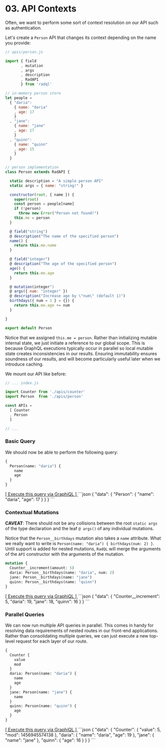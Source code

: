 # 03. API Contexts

Often, we want to perform some sort of context resolution on our API such as authentication.

Let's create a `Person` API that changes its context depending on the name you provide:

```js
// apis/person.js

import { field
       , mutation
       , args
       , description
       , RadAPI
       } from 'radql'

// in-memory person store
let people =
  { "daria":
    { name: "daria"
    , age: 17
    }
  , "jane":
    { name: "jane"
    , age: 17
    }
  , "quinn":
    { name: "quinn"
    , age: 15
    }
  }

// person implementation
class Person extends RadAPI {

  static description = "A simple person API"
  static args = { name: "string!" }

  constructor(root, { name }) {
    super(root)
    const person = people[name]
    if (!person)
      throw new Error("Person not found!")
    this.me = person
  }

  @ field("string")
  @ description("The name of the specified person")
  name() {
    return this.me.name
  }

  @ field("integer")
  @ description("The age of the specified person")
  age() {
    return this.me.age
  }

  @ mutation(integer")
  @ args({ num: "integer" })
  @ description("Increase age by \"num\" (default 1)")
  birthdays({ num = 1 } = {}) {
    return this.me.age += num
  }

}

export default Person
```

Notice that we assigned `this.me = person`.
Rather than initializing mutable internal state, we just initiate a reference to our global scope.
This is because GraphQL executions typically occur in parallel so local mutable state creates inconsistencies in our results.
Ensuring immutability ensures soundness of our results, and will become particularly useful later when we introduce caching.

We mount our API like before:

```js
// ... index.js

import Counter from './apis/counter'
import Person  from './apis/person'

const APIs =
  [ Counter
  , Person
  ]

// ...
```

### Basic Query

We should now be able to perform the following query:

```graphql
{
  Person(name: "daria") {
    name
    age
  }
}
```
<a href="http://localhost:3000/graphql?query={%0A%20%20Person%28name%3A%20%22daria%22%29%20{%0A%20%20%20%20name%0A%20%20%20%20age%0A%20%20}%0A}" target="_blank">
  [ Execute this query via GraphiQL ]
</a>
```json
{
  "data": {
    "Person": {
      "name": "daria",
      "age": 17
    }
  }
}
```

### Contextual Mutations

**CAVEAT**: There should not be any collisions between the root `static args` of the type declaration
and the leaf `@ args()` of any individual mutations.

Notice that the `Person__birthdays` mutation also takes a `name` attribute.
What we really want to write is `Person(name: "daria") { birthdays(num: 2) }`.
Until support is added for nested mutations, `RadQL` will merge the arguments of
the `API` constructor with the arguments of the mutation.

```graphql
mutation {
  Counter__increment(amount: 5)
  daria: Person__birthdays(name: "daria", num: 2)
  jane: Person__birthdays(name: "jane")
  quinn: Person__birthdays(name: "quinn")
}
```
<a href="http://localhost:3000/graphql?query=mutation%20{%0A%20%20Counter__increment%28amount%3A%205%29%0A%20%20daria%3A%20Person__birthdays%28name%3A%20%22daria%22%2C%20num%3A%202%29%0A%20%20jane%3A%20Person__birthdays%28name%3A%20%22jane%22%29%0A%20%20quinn%3A%20Person__birthdays%28name%3A%20%22quinn%22%29%0A}" target="_blank">
  [ Execute this query via GraphiQL ]
</a>
```json
{
  "data": {
    "Counter__increment": 5,
    "daria": 19,
    "jane": 18,
    "quinn": 16
  }
}
```

### Parallel Queries

We can now run multiple API queries in parallel.
This comes in handy for resolving data requirements of nested routes in our front-end applications.
Rather than consolidating multiple queries, we can just execute a new top-level request for each layer of our route.


```graphql
{
  Counter {
    value
    mod
  }
  daria: Person(name: "daria") {
    name
    age
  }
  jane: Person(name: "jane") {
    name
  }
  quinn: Person(name: "quinn") {
    age
  }
}
```
<a href="http://localhost:3000/graphql?query={%0A%20%20Counter%20{%0A%20%20%20%20value%0A%20%20%20%20mod%0A%20%20}%0A%20%20daria%3A%20Person%28name%3A%20%22daria%22%29%20{%0A%20%20%20%20name%0A%20%20%20%20age%0A%20%20}%0A%20%20jane%3A%20Person%28name%3A%20%22jane%22%29%20{%0A%20%20%20%20name%0A%20%20}%0A%20%20quinn%3A%20Person%28name%3A%20%22quinn%22%29%20{%0A%20%20%20%20age%0A%20%20}%0A}" target="_blank">
  [ Execute this query via GraphiQL ]
</a>
```json
{
  "data": {
    "Counter": {
      "value": 5,
      "mod": 1456945574138
    },
    "daria": {
      "name": "daria",
      "age": 19
    },
    "jane": {
      "name": "jane"
    },
    "quinn": {
      "age": 16
    }
  }
}
```
